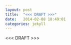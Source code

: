 ```yaml
---
layout: post
title:  "<<< DRAFT >>>"
date:   2014-02-08 18:49:01
categories: jekyll
---
```


<<< DRAFT >>>
